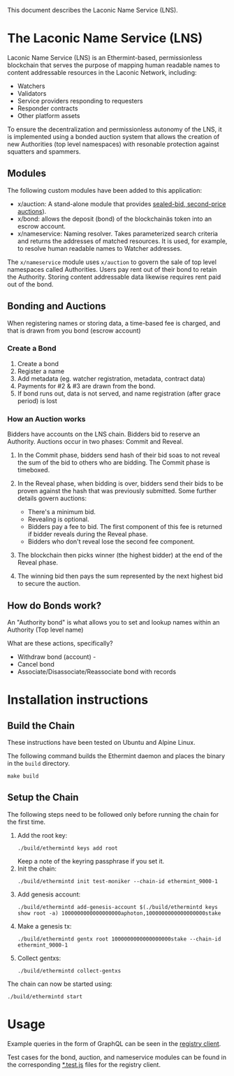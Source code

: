 This document describes the Laconic Name Service (LNS).

# The Laconic Name Service (LNS)

Laconic Name Service (LNS) is an Ethermint-based, permissionless blockchain that serves the purpose of mapping human readable names to content addressable resources in the Laconic Network, including:

* Watchers 
* Validators
* Service providers responding to requesters
* Responder contracts
* Other platform assets

To ensure the decentralization and permissionless autonomy of the LNS, it is implemented using a bonded auction system that allows the creation of new Authorities (top level namespaces) with resonable protection against squatters and spammers.

## Modules

The following custom modules have been added to this application:

* x/auction: A stand-alone module that provides [sealed-bid, second-price auctions](https://en.wikipedia.org/wiki/Vickrey_auction)).
* x/bond: allows the deposit (bond) of the blockchainäs token into an escrow account.
* x/nameservice: Naming resolver. Takes parameterized search criteria and returns the addresses of matched resources. It is used, for example, to resolve human readable names to Watcher addresses.  

The `x/nameservice` module uses `x/auction` to govern the sale of top level namespaces called Authorities. Users pay rent out of their bond to retain the Authority. Storing content addressable data likewise requires rent paid out of the bond.

## Bonding and Auctions

When registering names or storing data, a time-based fee is charged, and that is drawn from you bond (escrow account)

### Create a Bond

1. Create a bond 
2. Register a name
3. Add metadata (eg. watcher registration, metadata, contract data)
4. Payments for #2 & #3 are drawn from the bond.
5. If bond runs out, data is not served, and name registration (after grace period) is lost

### How an Auction works

Bidders have accounts on the LNS chain. Bidders bid to reserve an Authority. Auctions occur in two phases: Commit and Reveal.

1. In the Commit phase, bidders send hash of their bid soas to not reveal the sum of the bid to others who are bidding. The Commit phase is timeboxed. 
2. In the Reveal phase, when bidding is over, bidders send their bids to be proven against the hash that was previously submitted. Some further details govern auctions:
    - There's a minimum bid.
    - Revealing is optional.
    - Bidders pay a fee to bid. The first component of this fee is returned if bidder reveals during the Reveal phase.
    - Bidders who don't reveal lose the second fee component.

3. The blockchain then picks winner (the highest bidder) at the end of the Reveal phase.
4. The winning bid then pays the sum represented by the next highest bid to secure the auction.

## How do Bonds work?

An "Authority bond" is what allows you to set and lookup names within an Authority (Top level name)

What are these actions, specifically?
- Withdraw bond (account) - 
- Cancel bond
- Associate/Disassociate/Reassociate bond with records

# Installation instructions

## Build the Chain

These instructions have been tested on Ubuntu and Alpine Linux.

The following command builds the Ethermint daemon and places the binary in the `build` directory.

```
make build
```

## Setup the Chain

The following steps need to be followed only before running the chain for the first time.

1. Add the root key:
   ```
   ./build/ethermintd keys add root
   ```
   Keep a note of the keyring passphrase if you set it.
2. Init the chain:
   ```
   ./build/ethermintd init test-moniker --chain-id ethermint_9000-1
   ```
3. Add genesis account:
   ```
   ./build/ethermintd add-genesis-account $(./build/ethermintd keys show root -a) 1000000000000000000aphoton,1000000000000000000stake
   ```
4. Make a genesis tx:
   ```
   ./build/ethermintd gentx root 1000000000000000000stake --chain-id ethermint_9000-1 
   ```
5. Collect gentxs:
   ```
   ./build/ethermintd collect-gentxs
   ```

The chain can now be started using:

```
./build/ethermintd start
```

# Usage

Example queries in the form of GraphQL can be seen in the [registry client](https://github.com/vulcanize/dxns-registry-client/blob/main/src/registry_client.js). 

Test cases for the bond, auction, and nameservice modules can be found in the corresponding [*.test.js](https://github.com/vulcanize/dxns-registry-client/tree/main/src) files for the registry client.